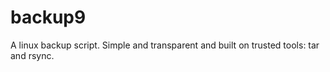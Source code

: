 backup9
=======

A linux backup script.  Simple and transparent and built on trusted tools: tar and rsync.
